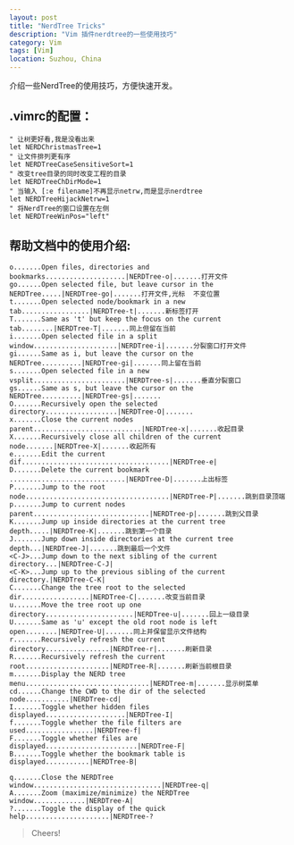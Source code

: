 ```yaml
---
layout: post
title: "NerdTree Tricks"
description: "Vim 插件nerdtree的一些使用技巧"
category: Vim
tags: [Vim]
location: Suzhou, China
---
```


介绍一些NerdTree的使用技巧，方便快速开发。

## .vimrc的配置：

    " 让树更好看,我是没看出来
    let NERDChristmasTree=1
    " 让文件排列更有序
    let NERDTreeCaseSensitiveSort=1
    " 改变tree目录的同时改变工程的目录
    let NERDTreeChDirMode=1
    " 当输入 [:e filename]不再显示netrw,而是显示nerdtree
    let NERDTreeHijackNetrw=1
    " 将NerdTree的窗口设置在左侧
    let NERDTreeWinPos="left"

## 帮助文档中的使用介绍:

    o.......Open files, directories and bookmarks....................|NERDTree-o|.......打开文件
    go......Open selected file, but leave cursor in the NERDTree.....|NERDTree-go|.......打开文件,光标  不变位置
    t.......Open selected node/bookmark in a new tab.................|NERDTree-t|.......新标签打开
    T.......Same as 't' but keep the focus on the current tab........|NERDTree-T|.......同上但留在当前
    i.......Open selected file in a split window.....................|NERDTree-i|.......分裂窗口打开文件
    gi......Same as i, but leave the cursor on the NERDTree..........|NERDTree-gi|.......同上留在当前
    s.......Open selected file in a new vsplit.......................|NERDTree-s|.......垂直分裂窗口
    gs......Same as s, but leave the cursor on the NERDTree..........|NERDTree-gs|.......
    O.......Recursively open the selected directory..................|NERDTree-O|.......
    x.......Close the current nodes parent...........................|NERDTree-x|.......收起目录
    X.......Recursively close all children of the current node.......|NERDTree-X|.......收起所有
    e.......Edit the current dif.....................................|NERDTree-e|
    D.......Delete the current bookmark .............................|NERDTree-D|.......上出标签
    P.......Jump to the root node....................................|NERDTree-P|.......跳到目录顶端
    p.......Jump to current nodes parent.............................|NERDTree-p|.......跳到父目录
    K.......Jump up inside directories at the current tree depth.....|NERDTree-K|.......跳到第一个目录
    J.......Jump down inside directories at the current tree depth...|NERDTree-J|.......跳到最后一个文件
    <C-J>...Jump down to the next sibling of the current directory...|NERDTree-C-J|
    <C-K>...Jump up to the previous sibling of the current directory.|NERDTree-C-K|
    C.......Change the tree root to the selected dir.................|NERDTree-C|.......改变当前目录
    u.......Move the tree root up one directory......................|NERDTree-u|.......回上一级目录
    U.......Same as 'u' except the old root node is left open........|NERDTree-U|.......同上并保留显示文件结构
    r.......Recursively refresh the current directory................|NERDTree-r|.......刷新目录
    R.......Recursively refresh the current root.....................|NERDTree-R|.......刷新当前根目录
    m.......Display the NERD tree menu...............................|NERDTree-m|.......显示树菜单
    cd......Change the CWD to the dir of the selected node...........|NERDTree-cd|
    I.......Toggle whether hidden files displayed....................|NERDTree-I|
    f.......Toggle whether the file filters are used.................|NERDTree-f|
    F.......Toggle whether files are displayed.......................|NERDTree-F|
    B.......Toggle whether the bookmark table is displayed...........|NERDTree-B|

    q.......Close the NERDTree window................................|NERDTree-q|
    A.......Zoom (maximize/minimize) the NERDTree window.............|NERDTree-A|
    ?.......Toggle the display of the quick help.....................|NERDTree-?

> Cheers!
